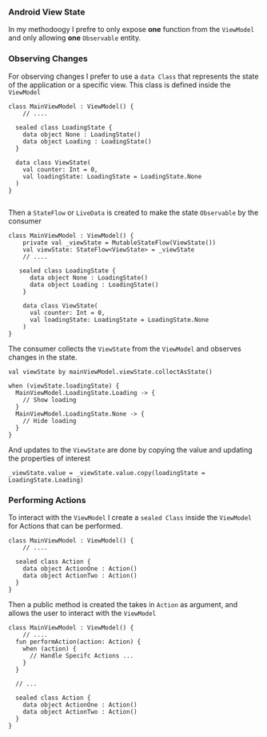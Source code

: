 ### Android View State

In my methodoogy I prefre to only expose **one** function from the `ViewModel` and only allowing **one** `Observable` entity.


### Observing Changes

For observing changes I prefer to use a `data Class` that represents the state of the application or a specific view. This class is defined inside the `ViewModel`

```
class MainViewModel : ViewModel() {
    // ....

  sealed class LoadingState {
    data object None : LoadingState()
    data object Loading : LoadingState()
  }

  data class ViewState(
    val counter: Int = 0,
    val loadingState: LoadingState = LoadingState.None
  )
}


```
Then a `StateFlow` or `LiveData` is created to make the state `Observable` by the consumer
```
class MainViewModel : ViewModel() {
    private val _viewState = MutableStateFlow(ViewState())
    val viewState: StateFlow<ViewState> = _viewState
    // ....

   sealed class LoadingState {
      data object None : LoadingState()
      data object Loading : LoadingState()
    }

    data class ViewState(
      val counter: Int = 0,
      val loadingState: LoadingState = LoadingState.None
    )
}

```

The consumer collects the `ViewState` from the `ViewModel` and observes changes in the state.

```
val viewState by mainViewModel.viewState.collectAsState()

when (viewState.loadingState) {
  MainViewModel.LoadingState.Loading -> {
    // Show loading
  }
  MainViewModel.LoadingState.None -> {
    // Hide loading
  }
}
```

And updates to the `ViewState` are done by copying the value and updating the properties of interest
```
_viewState.value = _viewState.value.copy(loadingState = LoadingState.Loading)
```

### Performing Actions

To interact with the `ViewModel` I create a `sealed Class` inside the `ViewModel` for Actions that can be performed.

```
class MainViewModel : ViewModel() {
    // ....

  sealed class Action {
    data object ActionOne : Action()
    data object ActionTwo : Action()
  }
}
```

Then a public method is created the takes in `Action` as argument, and allows the user to interact with the `ViewModel`

```
class MainViewModel : ViewModel() {
    // ....
  fun performAction(action: Action) {
    when (action) {
      // Handle Specifc Actions ...
    }
  }

  // ...

  sealed class Action {
    data object ActionOne : Action()
    data object ActionTwo : Action()
  }
}
```
